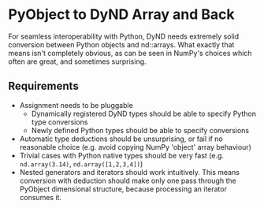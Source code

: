 # PyObject to DyND Array and Back

For seamless interoperability with Python, DyND needs extremely solid conversion between Python objects and nd::arrays. What exactly that means isn't completely obvious, as can be seen in NumPy's choices which often are great, and sometimes surprising.

## Requirements

* Assignment needs to be pluggable
  * Dynamically registered DyND types should be able to specify Python type conversions
  * Newly defined Python types should be able to specify conversions
* Automatic type deductions should be unsurprising, or fail if no reasonable choice (e.g. avoid copying NumPy 'object' array behaviour)
* Trivial cases with Python native types should be very fast (e.g. `nd.array(3.14)`, `nd.array([1,2,3,4])`)
* Nested generators and iterators should work intuitively. This means conversion with deduction should make only one pass through the PyObject dimensional structure, because processing an iterator consumes it.
